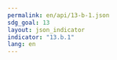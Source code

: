 ```yaml
---
permalink: en/api/13-b-1.json
sdg_goal: 13
layout: json_indicator
indicator: "13.b.1"
lang: en
---
```


